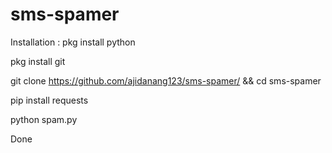 # sms-spamer
Installation :
pkg install python

pkg install git


git clone https://github.com/ajidanang123/sms-spamer/ && cd sms-spamer

pip install requests

python spam.py

Done
